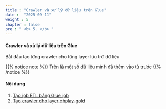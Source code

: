 ```yaml
---
title : "Crawler và xử lý dữ liệu trên Glue"
date :  "2025-09-11" 
weight : 5 
chapter : false
pre : " <b> 5. </b> "
---
```


#### Crawler và xử lý dữ liệu trên Glue

Bắt đầu tạo từng crawler cho từng layer lưu trữ dữ liệu


{{% notice note %}}
Trên là một số dữ liệu mình đã thêm vào từ trước
{{% /notice %}}




#### Nội dung 

1. [Tạo job ETL bằng Glue job](/5-/5.1)
2. [Tạo crawler cho layer chplay-gold](/5-/5.1)